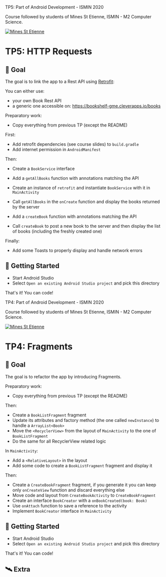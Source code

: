 TP5:
Part of Android Development - ISMIN 2020

Course followed by students of Mines St Etienne, ISMIN - M2 Computer Science.

[![Mines St Etienne](./logo.png)](https://www.mines-stetienne.fr/)

# TP5: HTTP Requests

## 📝 Goal

The goal is to link the app to a Rest API using [Retrofit](https://square.github.io/retrofit/):

You can either use:
 - your own Book Rest API
 - a generic one accessible on: https://bookshelf-gme.cleverapps.io/books

Preparatory work:
- Copy everything from previous TP (except the README)

First:
- Add retrofit dependencies (see course slides) to `build.gradle`
- Add internet permission in `AndroidManifest`

Then:
- Create a `BookService` interface
- Add a `getAllBooks` function with annotations matching the API
- Create an instance of `retrofit` and instantiate `BookService` with it in `MainActivity`
- Call `getAllBooks` in the `onCreate` function and display the books returned by the server

- Add a `createBook` function with annotations matching the API
- Call `createBook` to post a new book to the server and then display the list of books (including the freshly created one)

Finally:
- Add some Toasts to properly display and handle network errors

## 🚀 Getting Started

 - Start Android Studio
 - Select `Open an existing Android Studio project` and pick this directory

That's it! You can code!


TP4:
Part of Android Development - ISMIN 2020

Course followed by students of Mines St Etienne, ISMIN - M2 Computer Science.

[![Mines St Etienne](./logo.png)](https://www.mines-stetienne.fr/)

# TP4: Fragments

## 📝 Goal

The goal is to refactor the app by introducing Fragments.

Preparatory work:
- Copy everything from previous TP (except the README)

Then:
- Create a `BookListFragment` fragment
- Update its attributes and factory method (the one called `newInstance`) to handle a `ArrayList<Book>`
- Move the `<RecyclerView>` from the layout of `MainActivity` to the one of `BookListFragment`
- Do the same for all RecyclerView related logic

In `MainActivity`:
- Add a `<RelativeLayout>` in the layout
- Add some code to create a `BookListFragment` fragment and display it

Then:
- Create a `CreateBookFragment` fragment, if you generate it you can keep only `onCreateView` function and discard everything else
- Move code and layout from `CreateBookActivity` to `CreateBookFragment`
- Create an interface `BookCreator` with a `onBookCreated(book: Book)`
- Use `onAttach` function to save a reference to the activity 
- Implement `BookCreator` interface in `MainActivity`

## 🚀 Getting Started

 - Start Android Studio
 - Select `Open an existing Android Studio project` and pick this directory

That's it! You can code!

## 🛰 Extra
